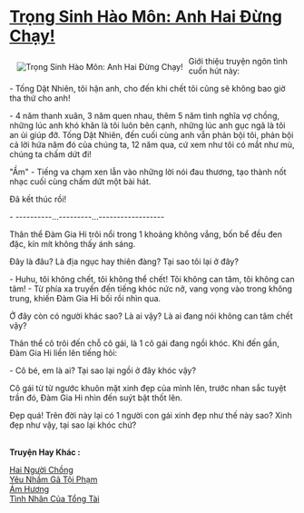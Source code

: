 <a href="https://utruyen.com/truyen/trong-sinh-hao-mon-anh-hai-dung-chay/19527/" title="Trọng Sinh Hào Môn: Anh Hai Đừng Chạy!"><h1>Trọng Sinh Hào Môn: Anh Hai Đừng Chạy!</h1></a><div style="display:table"><img align="right" style="float: left; padding: 10px;" src="https://utruyen.com/images/story/200x260/trong-sinh-hao-mon-anh-hai-dung-chay.jpg" alt="Trọng Sinh Hào Môn: Anh Hai Đừng Chạy!">Giới thiệu truyện ngôn tình cuốn hút này:<p></p>- Tống Dật Nhiên, tôi hận anh, cho đến khi chết tôi cũng sẽ không bao giờ tha thứ cho anh! <p></p>- 4 năm thanh xuân, 3 năm quen nhau, thêm 5 năm tình nghĩa vợ chồng, những lúc anh khó khăn là tôi luôn bên cạnh, những lúc anh gục ngã là tôi an ủi giúp đỡ. Tống Dật Nhiên, đến cuối cùng anh vẫn phản bội tôi, phản bội cả lời hứa năm đó của chúng ta, 12 năm qua, cứ xem như tôi có mắt như mù, chúng ta chấm dứt đi! <p></p>"Ầm" - Tiếng va chạm xen lẫn vào những lời nói đau thương, tạo thành nốt nhạc cuối cùng chấm dứt một bài hát. <p></p>Đã kết thúc rồi! <p></p>- ----------...---------...------------------ <p></p>Thân thể Đàm Gia Hi trôi nổi trong 1 khoảng không vắng, bốn bể đều đen đặc, kín mít không thấy ánh sáng. <p></p>Đây là đâu? Là địa ngục hay thiên đàng? Tại sao tôi lại ở đây? <p></p>- Huhu, tôi không chết, tôi không thể chết! Tôi không can tâm, tôi không can tâm! - Từ phía xa truyền đến tiếng khóc nức nở, vang vọng vào trong không trung, khiến Đàm Gia Hi bối rồi nhìn qua. <p></p>Ở đây còn có người khác sao? Là ai vậy? Là ai đang nói không can tâm chết vậy? <p></p>Thân thể cô trôi đến chỗ cô gái, là 1 cô gái đang ngồi khóc. Khi đến gần, Đàm Gia Hi liền lên tiếng hỏi: <p></p>- Cô bé, em là ai? Tại sao lại ngồi ở đây khóc vậy? <p></p>Cô gái từ từ ngước khuôn mặt xinh đẹp của mình lên, trước nhan sắc tuyệt trần đó, Đàm Gia Hi nhìn đến suýt bật thốt lên. <p></p>Đẹp quá! Trên đời này lại có 1 người con gái xinh đẹp như thế này sao? Xinh đẹp như vậy, tại sao lại khóc chứ?</div><p><br><b>Truyện Hay Khác :</b></p><a href="https://utruyen.com/truyen/hai-nguoi-chong/19526/" alt="Hai Người Chồng">Hai Người Chồng</a><br/><a href="https://truyenngontinhay.wordpress.com/2019/10/03/yeu-nham-ga-toi-pham/" alt="Yêu Nhầm Gã Tội Phạm">Yêu Nhầm Gã Tội Phạm</a><br/><a href="https://github.com/quanluxury/ngontinhhot/tree/master/truyenhay/17509/" alt="Ám Hương">Ám Hương</a><br/><a href="https://www.flickr.com/photos/184340401@N07/48818708088/" alt="Tình Nhân Của Tổng Tài">Tình Nhân Của Tổng Tài</a><br/>